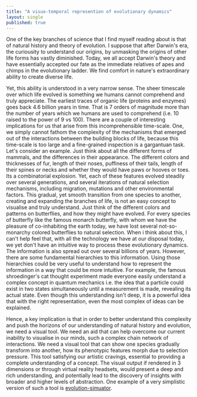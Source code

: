 ```yaml
---
title: "A visuo-temporal represention of evolutionary dynamics"
layout: single
published: true
---
```


One of the key branches of science that I find myself reading about is that of 
natural history and theory of evolution. I suppose that after Darwin's era, the
curiousity to understand our origins, by unmasking the origins of other life forms has
vastly diminished. Today, we all accept Darwin's theory and have essentially accepted
our fate as the immediate relatives of apes and chimps in the evolutionary ladder.
We find comfort in nature's extraordinary ability to create diverse life.

Yet, this ability is understood in a very narrow sense. The sheer timescale over
which life evolved is something we humans cannot comprehend and truly appreciate. 
The earliest traces of organic life (proteins and enzymes) goes back 4.6 billion years
in time. That is 7 orders of magnitude more than the number of years which we humans are
used to comprehend (i.e. 10 raised to the power of 9 vs 100). There are a couple of
interesting implications for us that arise from this incomprehensible time-scale.
One, we simply cannot fathom the complexity of the mechanisms that emerged out of 
the interactions between the building blocks of life, because this time-scale is too large and 
a fine-grained inspection is a gargantuan task. Let's consider an example. Just think
about all the different forms of mammals, and the differences in their appearance. The 
different colors and thicknesses of fur, length of their noses, puffiness of their tails,
length of their spines or necks and whether they would have paws or hooves or toes. Its a
combinatorial explosion. Yet, each of these features evolved steadily over several generations,
and several iterations of natural selection mechanisms, including migration, mutations and other
environmental factors. This gradual, yet smooth transition from one species to another,
creating and expanding the branches of life, is not an easy concept to visualise and 
truly understand. Just think of the different colors and patterns on butterflies,
and how they might have evolved. For every species of butterfly like the famous monarch butterfly, with whom we have the pleasure
of co-inhabiting the earth today, we have lost several not-so-monarchy colored butterflies to natural selection.
When i think about this, I can't help feel that, with all the technology we 
have at our disposal today, we yet don't have an intuitive way to process these evolutionary dynamics.
The information is also spread out over several billions of years. However, there are some fundamental
hierarchies to this information. Using those hierarchies could be very useful to understand how to
represent the information in a way that could be more intuitive. For example, the famous shroedinger's cat 
thought experiment made everyone easily understand a complex concept in quantum mechanics i.e. the idea that
a particle could exist in two states simultaneously until a measurement is made, revealing its actual state. 
Even though this understanding isn't deep, it is a powerful idea
that with the right representation, even the most complex of ideas can be explained.

Hence, a key implication is that in order to better understand this complexity and push
the horizons of our understanding of natural history and evolution, we need a visual
tool. We need an aid that can help overcome our current inability to visualise in our minds, such a
complex chain network of interactions. We need a visual tool that can show one species
gradually transform into another, how its phenotypic features morph due to selection pressure.
This tool satisfying our artistic cravings, essential to providing a complete understanding of a concept.
The visual output if rendered in 3 dimensions or through virtual reality headsets, would present
a deep and rich understanding, and potentially lead to the discovery of insights 
with broader and higher levels of abstraction. One example of a very simplistic version
of such a tool is [evolution-simuator](https://labs.minutelabs.io/evolution-simulator).




